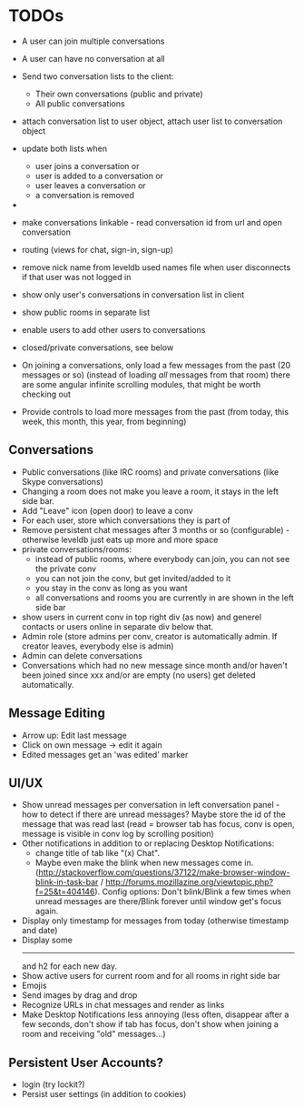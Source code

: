 TODOs
=====
- A user can join multiple conversations
- A user can have no conversation at all
- Send two conversation lists to the client:
  - Their own conversations (public and private)
  - All public conversations

- attach conversation list to user object, attach user list to conversation object
- update both lists when
  - user joins a conversation or
  - user is added to a conversation or
  - user leaves a conversation or
  - a conversation is removed
-
- make conversations linkable - read conversation id from url and open conversation

- routing (views for chat, sign-in, sign-up)

- remove nick name from leveldb used names file when user disconnects if that user
  was not logged in

- show only user's conversations in conversation list in client
- show public rooms in separate list
- enable users to add other users to conversations
- closed/private conversations, see below

- On joining a conversations, only load a few messages from the past
  (20 messages or so) (instead of loading *all* messages from that room)
  there are some angular infinite scrolling modules, that might be worth checking out
- Provide controls to load more messages from the past
  (from today, this week, this month, this year, from beginning)

Conversations
-------------
- Public conversations (like IRC rooms) and private conversations (like Skype conversations)
- Changing a room does not make you leave a room, it stays in the left side bar.
- Add "Leave" icon (open door) to leave a conv
- For each user, store which conversations they is part of
- Remove persistent chat messages after 3 months or so (configurable) - otherwise leveldb just eats up more and more space
- private conversations/rooms:
  - instead of public rooms, where everybody can join, you can not see
    the private conv
  - you can not join the conv, but get invited/added to it
  - you stay in the conv as long as you want
  - all conversations and rooms you are currently in are shown in the left side bar
- show users in current conv in top right div (as now) and generel contacts or users online in separate div below that.
- Admin role (store admins per conv, creator is automatically admin. If creator leaves, everybody else is admin)
- Admin can delete conversations
- Conversations which had no new message since month and/or haven't been joined since xxx and/or are empty (no users) get deleted automatically.

Message Editing
---------------
- Arrow up: Edit last message
- Click on own message -> edit it again
- Edited messages get an 'was edited' marker

UI/UX
-----
- Show unread messages per conversation in left conversation panel - how to detect if there are unread messages?
  Maybe store the id of the message that was read last (read = browser tab has focus, conv is open, message is visible in conv log by scrolling position)
- Other notifications in addition to or replacing Desktop Notifications:
  - change title of tab like "(x) Chat".
  - Maybe even make the blink when new messages come in. (http://stackoverflow.com/questions/37122/make-browser-window-blink-in-task-bar / http://forums.mozillazine.org/viewtopic.php?f=25&t=404146). Config options: Don't blink/Blink a few times when unread messages are there/Blink forever until window get's focus again.
- Display only timestamp for messages from today
  (otherwise timestamp and date)
- Display some <hr> and h2 for each new day.
- Show active users for current room and for all rooms in right side bar
- Emojis
- Send images by drag and drop
- Recognize URLs in chat messages and render as links
- Make Desktop Notifications less annoying (less often, disappear after a few seconds, don't show if tab has focus, don't show when joining a room and receiving "old" messages...)

Persistent User Accounts?
-------------------------
- login (try lockit?)
- Persist user settings (in addition to cookies)

